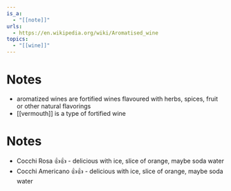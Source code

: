 ```yaml
---
is_a:
  - "[[note]]"
urls:
  - https://en.wikipedia.org/wiki/Aromatised_wine
topics:
  - "[[wine]]"
---
```

# Notes
- aromatized wines are fortified wines flavoured with herbs, spices, fruit or other natural flavorings
- [[vermouth]] is a type of fortified wine

# Notes
- Cocchi Rosa 👍👍 - delicious with ice, slice of orange, maybe soda water
- Cocchi Americano 👍👍 - delicious with ice, slice of orange, maybe soda water
